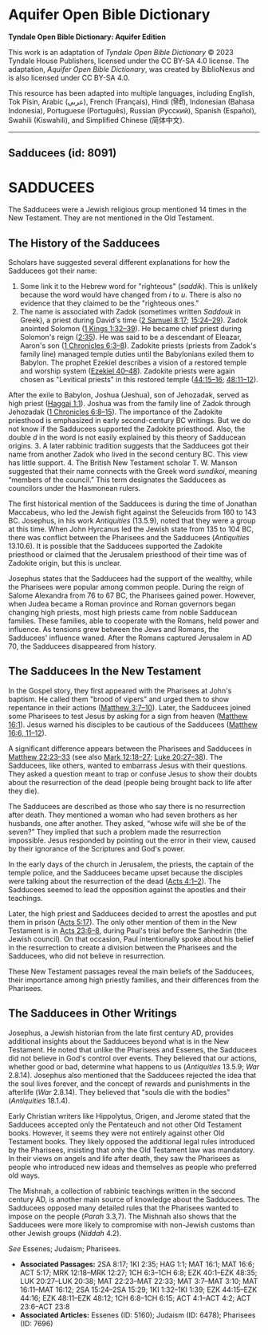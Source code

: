 # Aquifer Open Bible Dictionary

**Tyndale Open Bible Dictionary: Aquifer Edition**

This work is an adaptation of *Tyndale Open Bible Dictionary* © 2023 Tyndale House Publishers, licensed under the CC BY\-SA 4\.0 license. The adaptation, *Aquifer Open Bible Dictionary*, was created by BiblioNexus and is also licensed under CC BY\-SA 4\.0\.

This resource has been adapted into multiple languages, including English, Tok Pisin, Arabic (عربي), French (Français), Hindi (हिंदी), Indonesian (Bahasa Indonesia), Portuguese (Português), Russian (Русский), Spanish (Español), Swahili (Kiswahili), and Simplified Chinese (简体中文).



--------------------------------

## Sadducees (id: 8091)

SADDUCEES
=========

The Sadducees were a Jewish religious group mentioned 14 times in the New Testament. They are not mentioned in the Old Testament.

The History of the Sadducees
----------------------------

Scholars have suggested several different explanations for how the Sadducees got their name:

1. Some link it to the Hebrew word for "righteous" (*saddik*). This is unlikely because the word would have changed from *i* to *u*. There is also no evidence that they claimed to be the "righteous ones."
2. The name is associated with Zadok (sometimes written *Saddouk* in Greek), a priest during David's time ([2 Samuel 8:17](https://ref.ly/2Sam8:17); [15:24–29](https://ref.ly/2Sam15:24-2Sam15:29)). Zadok anointed Solomon ([1 Kings 1:32–39](https://ref.ly/1Kgs1:32-1Kgs1:39)). He became chief priest during Solomon's reign ([2:35](https://ref.ly/1Kgs2:35)). He was said to be a descendant of Eleazar, Aaron's son ([1 Chronicles 6:3–8](https://ref.ly/1Chr6:3-1Chr6:8)). Zadokite priests (priests from Zadok's family line) managed temple duties until the Babylonians exiled them to Babylon. The prophet Ezekiel describes a vision of a restored temple and worship system ([Ezekiel 40–48](https://ref.ly/Ezek40:1-Ezek48:35)). Zadokite priests were again chosen as "Levitical priests" in this restored temple ([44:15–16](https://ref.ly/Ezek44:15-Ezek44:16); [48:11–12](https://ref.ly/Ezek48:11-Ezek48:12)). 
  
After the exile to Babylon, Joshua (Jeshua), son of Jehozadak, served as high priest ([Haggai 1:1](https://ref.ly/Hag1:1)). Joshua was from the family line of Zadok through Jehozadak ([1 Chronicles 6:8–15](https://ref.ly/1Chr6:8-1Chr6:15)). The importance of the Zadokite priesthood is emphasized in early second\-century BC writings. But we do not know if the Sadducees supported the Zadokite priesthood. Also, the double *d* in the word is not easily explained by this theory of Sadducean origins.
3. A later rabbinic tradition suggests that the Sadducees got their name from another Zadok who lived in the second century BC. This view has little support.
4. The British New Testament scholar T. W. Manson suggested that their name connects with the Greek word *sundikoi*, meaning “members of the council.” This term designates the Sadducees as councilors under the Hasmonean rulers.

The first historical mention of the Sadducees is during the time of Jonathan Maccabeus, who led the Jewish fight against the Seleucids from 160 to 143 BC. Josephus, in his work *Antiquities* (13\.5\.9\), noted that they were a group at this time. When John Hyrcanus led the Jewish state from 135 to 104 BC, there was conflict between the Pharisees and the Sadducees (*Antiquities* 13\.10\.6\). It is possible that the Sadducees supported the Zadokite priesthood or claimed that the Jerusalem priesthood of their time was of Zadokite origin, but this is unclear. 

Josephus states that the Sadducees had the support of the wealthy, while the Pharisees were popular among common people. During the reign of Salome Alexandra from 76 to 67 BC, the Pharisees gained power. However, when Judea became a Roman province and Roman governors began changing high priests, most high priests came from noble Sadducean families. These families, able to cooperate with the Romans, held power and influence. As tensions grew between the Jews and Romans, the Sadducees' influence waned. After the Romans captured Jerusalem in AD 70, the Sadducees disappeared from history.

The Sadducees In the New Testament
----------------------------------

In the Gospel story, they first appeared with the Pharisees at John's baptism. He called them "brood of vipers" and urged them to show repentance in their actions ([Matthew 3:7–10](https://ref.ly/Matt3:7-Matt3:10)). Later, the Sadducees joined some Pharisees to test Jesus by asking for a sign from heaven ([Matthew 16:1](https://ref.ly/Matt16:1)). Jesus warned his disciples to be cautious of the Sadducees ([Matthew 16:6, 11–12](https://ref.ly/Matt16:6,Matt16:11-Matt16:12)).

A significant difference appears between the Pharisees and Sadducees in [Matthew 22:23–33](https://ref.ly/Matt22:23-Matt22:33) (see also [Mark 12:18–27](https://ref.ly/Mark12:18-Mark12:27); [Luke 20:27–38](https://ref.ly/Luke20:27-Luke20:38)). The Sadducees, like others, wanted to embarrass Jesus with their questions. They asked a question meant to trap or confuse Jesus to show their doubts about the resurrection of the dead (people being brought back to life after they die). 

The Sadducees are described as those who say there is no resurrection after death. They mentioned a woman who had seven brothers as her husbands, one after another. They asked, “whose wife will she be of the seven?” They implied that such a problem made the resurrection impossible. Jesus responded by pointing out the error in their view, caused by their ignorance of the Scriptures and God's power.

In the early days of the church in Jerusalem, the priests, the captain of the temple police, and the Sadducees became upset because the disciples were talking about the resurrection of the dead ([Acts 4:1–2](https://ref.ly/Acts4:1-Acts4:2)). The Sadducees seemed to lead the opposition against the apostles and their teachings. 

Later, the high priest and Sadducees decided to arrest the apostles and put them in prison ([Acts 5:17](https://ref.ly/Acts5:17)). The only other mention of them in the New Testament is in [Acts 23:6–8](https://ref.ly/Acts23:6-Acts23:8), during Paul's trial before the Sanhedrin (the Jewish council). On that occasion, Paul intentionally spoke about his belief in the resurrection to create a division between the Pharisees and the Sadducees, who did not believe in resurrection.

These New Testament passages reveal the main beliefs of the Sadducees, their importance among high priestly families, and their differences from the Pharisees.

The Sadducees in Other Writings
-------------------------------

Josephus, a Jewish historian from the late first century AD, provides additional insights about the Sadducees beyond what is in the New Testament. He noted that unlike the Pharisees and Essenes, the Sadducees did not believe in God's control over events. They believed that our actions, whether good or bad, determine what happens to us (*Antiquities* 13\.5\.9; *War* 2\.8\.14\). Josephus also mentioned that the Sadducees rejected the idea that the soul lives forever, and the concept of rewards and punishments in the afterlife (*War* 2\.8\.14\). They believed that "souls die with the bodies" (*Antiquities* 18\.1\.4\). 

Early Christian writers like Hippolytus, Origen, and Jerome stated that the Sadducees accepted only the Pentateuch and not other Old Testament books. However, it seems they were not entirely against other Old Testament books. They likely opposed the additional legal rules introduced by the Pharisees, insisting that only the Old Testament law was mandatory. In their views on angels and life after death, they saw the Pharisees as people who introduced new ideas and themselves as people who preferred old ways.

The Mishnah, a collection of rabbinic teachings written in the second century AD, is another main source of knowledge about the Sadducees. The Sadducees opposed many detailed rules that the Pharisees wanted to impose on the people (*Parah* 3\.3,7\). The Mishnah also shows that the Sadducees were more likely to compromise with non\-Jewish customs than other Jewish groups (*Niddah* 4\.2\).

*See* Essenes; Judaism; Pharisees.

* **Associated Passages:** 2SA 8:17; 1KI 2:35; HAG 1:1; MAT 16:1; MAT 16:6; ACT 5:17; MRK 12:18–MRK 12:27; 1CH 6:3–1CH 6:8; EZK 40:1–EZK 48:35; LUK 20:27–LUK 20:38; MAT 22:23–MAT 22:33; MAT 3:7–MAT 3:10; MAT 16:11–MAT 16:12; 2SA 15:24–2SA 15:29; 1KI 1:32–1KI 1:39; EZK 44:15–EZK 44:16; EZK 48:11–EZK 48:12; 1CH 6:8–1CH 6:15; ACT 4:1–ACT 4:2; ACT 23:6–ACT 23:8
* **Associated Articles:** Essenes (ID: 5160); Judaism (ID: 6478); Pharisees (ID: 7696)

